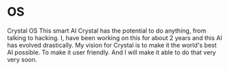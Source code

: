 # OS
Crystal OS
This smart AI Crystal has the potential to do anything, from talking to hacking.
I, have been working on this for about 2 years and this AI has evolved drastically.
My vision for Crystal is to make it the world's best AI possible. To make it user friendly. And I will make it able to do that very very soon.
